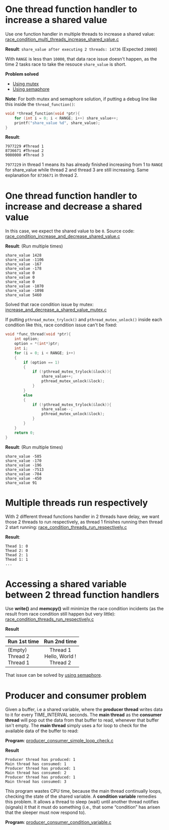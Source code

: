 # One thread function handler to increase a shared value
Use one function handler in multiple threads to increase a shared value: [race_condition_multi_threads_increase_shared_value.c](../src/race_condition_multi_threads_increase_shared_value.c)

**Result**: ``share_value after executing 2 threads: 14736`` (Expected ``20000``)

With ``RANGE`` is less than ``10000``, that data race issue doesn't happen, as the time 2 tasks race to take the resouce ``share_value`` is short.

**Problem solved**

* [Using mutex](Mutex.md)
* [Using semaphore](Semaphore.md)

**Note**: For both mutex and semaphore solution, if putting a debug line like this inside the ``thread_function()``:
```c
void *thread_function(void *ptr){
	for (int i = 0; i < RANGE; i++) share_value++;
	printf("share_value %d", share_value);
}
```
**Result**:
```
7977229 #Thread 1
8736671 #Thread 2
9000000 #Thread 3
```
``7977229`` in thread 1 means its has already finished increasing from 1 to ``RANGE`` for share_value while thread 2 and thread 3 are still increasing. Same explanation for ``8736671`` in thread 2.
# One thread function handler to increase and decrease a shared value

In this case, we expect the shared value to be ``0``. Source code: [race_condition_increase_and_decrease_shared_value.c](../src/race_condition_increase_and_decrease_shared_value.c)

**Result**: (Run multiple times)

```
share_value 1428
share_value -1106
share_value -167
share_value -178
share_value 0
share_value 0
share_value 0
share_value -1070
share_value -1098
share_value 5460
```

Solved that race condition issue by mutex: [increase_and_decrease_a_shared_value_mutex.c](increase_and_decrease_a_shared_value_mutex.c)

If putting ``pthread_mutex_trylock()`` and ``pthread_mutex_unlock()`` inside each condition like this, race condition issue can't be fixed:

```c
void *func_thread(void *ptr){
	int option;
    option = *(int*)ptr;
    int i;
    for (i = 0; i < RANGE; i++)
    {
        if (option == 1)
        {
			if (!pthread_mutex_trylock(&lock)){
				share_value++;
				pthread_mutex_unlock(&lock);
			}      
        }
        else
        {
			if (!pthread_mutex_trylock(&lock)){
				share_value--;
				pthread_mutex_unlock(&lock);
			}     
        }
    }
	return 0;
}
```
**Result**: (Run multiple times)
```
share_value -585
share_value -170
share_value -196
share_value -7513
share_value -704
share_value -450
share_value 91
```
# Multiple threads run respectively
With 2 different thread functions handler in 2 threads have delay, we want those 2 threads to run respectively, as thread 1 finishes running then thread 2 start running: [race_condition_threads_run_respectively.c](../src/race_condition_threads_run_respectively.c)

**Result**:
```
Thead 1: 0
Thead 2: 0
Thead 2: 1
Thead 1: 1
...
```
# Accessing a shared variable between 2 thread function handlers

Use **write()** and **memcpy()** will minimize the race condition incidents (as the result from race condition still happen but very little): [race_condition_threads_run_respectively.c](../src/race_condition_access_shared_var_between_2_thread_func_handler.c)

**Result**

| Run 1st time | Run 2nd time |
| ------- |:------:|
| (Empty)<br>Thread 2 <br>Thread 1  <br>| Thread 1<br>Hello, World !<br>Thread 2|

That issue can be solved by [using semaphore](Semaphore.md#accessing-a-shared-variable-between-2-thread-function-handlers-issue).

# Producer and consumer problem

Given a buffer, i.e a shared variable, where the **producer thread** writes data to it for every TIME_INTERVAL seconds. The **main thread** as the **consumer thread** will pop out the data from that buffer to read, whenever that buffer isn't empty. The **main thread** simply uses a for loop to check for the available data of the buffer to read:

**Program**: [producer_consumer_simple_loop_check.c](../src/producer_consumer_simple_loop_check.c)

**Result**

```
Producer thread has produced: 1
Main thread has consumed: 1
Producer thread has produced: 1
Main thread has consumed: 2
Producer thread has produced: 1
Main thread has consumed: 3
```

This program wastes CPU time, because the main thread continually loops, checking the state of the shared variable. A **condition variable** remedies this problem. It allows a thread to sleep (wait) until another thread notifies (signals) it that it must do something (i.e., that some “condition” has arisen that the sleeper must now respond to).

**Program**: [producer_consumer_condition_variable.c](../src/producer_consumer_condition_variable.c)
